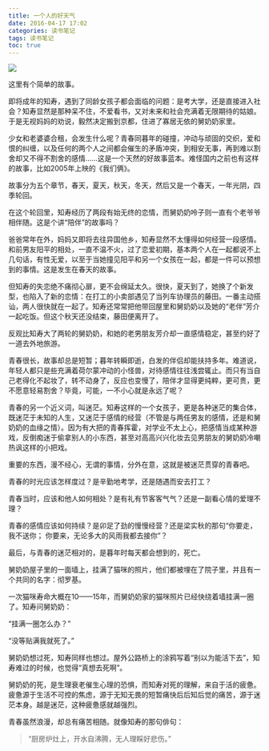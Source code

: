 ```yaml
---
title: 一个人的好天气
date: 2016-04-17 17:02
categories: 读书笔记
tags: 读书笔记
toc: true
---
```

![](http://upload-images.jianshu.io/upload_images/29336-cbfcf09111f23aa9.png?imageMogr2/auto-orient/strip%7CimageView2/2/w/1240)

这里有个简单的故事。

即将成年的知寿，遇到了同龄女孩子都会面临的问题：是考大学，还是直接进入社会？知寿显然是那种呆不住，不爱看书，又对未来和社会充满着无限期待的姑娘。于是无视妈妈的劝说，毅然决定搬到京都，住进了寡居无依的舅奶奶家里。

少女和老婆婆合租，会发生什么呢？青春同暮年的碰撞，冲动与顽固的交织，爱和恨的纠缠，以及任何的两个人之间都会催生的矛盾冲突，到相安无事，再到难以割舍却又不得不割舍的感情……这是一个天然的好故事蓝本。难怪国内之前也有这样的故事，比如2005年上映的《我们俩》。

故事分为五个章节，春天，夏天，秋天，冬天，然后又是一个春天，一年光阴，四季轮回。

在这个轮回里，知寿经历了两段有始无终的恋情，而舅奶奶呤子则一直有个老爷爷相伴随。这是个讲“陪伴”的故事吗？

爸爸常年在外，妈妈又即将去往异国他乡，知寿显然不太懂得如何经营一段感情。和前男友阳平的相处，一直不温不火，过了恋爱初期，基本两个人在一起都说不上几句话，有性无爱，以至于当她撞见阳平和另一个女孩在一起，都是一件可以预想到的事情。这是发生在春天的故事。

但知寿的失恋绝不痛彻心扉，更不会绵延太久。很快，夏天到了，她换了个新发型，也陷入了新的恋情：在打工的小卖部遇见了当列车协理员的藤田。一番主动搭讪，两人很快就在一起了。知寿还常常把他带回屋里和舅奶奶以及她的“老伴”芳介一起吃饭。但这个秋天还没结束，藤田便离开了。

反观比知寿大了两轮的舅奶奶，和她的老男朋友芳介却一直感情稳定，甚至约好了一道去外地旅游。

青春很长，故事却总是短暂；暮年转瞬即逝，白发的伴侣却能扶持多年。难道说，年轻人都只是些充满着荷尔蒙冲动的小怪兽，对待感情往往浅尝辄止。而只有当自己老得化不起妆了，转不动身了，反应也变慢了，陪伴才显得更纯粹，更可贵，更不愿意轻易割舍？毕竟，可能，一不小心就是永远了呢？

青春的另一个近义词，叫迷茫。知寿这样的一个女孩子，更是各种迷茫的集合体，既迷茫于未知的人生，又迷茫于感情的经营（不管是与两任男友的感情，还是和舅奶奶的血缘之情）。因为有大把的青春挥霍，对学业不太上心，把感情当成某种游戏，反倒痴迷于偷拿别人的小东西，甚至对高高兴兴化妆去见男朋友的舅奶奶冷嘲热讽这样的小把戏。

重要的东西，漫不经心，无谓的事情，分外在意，这就是被迷茫贯穿的青春吧。

青春的时光应该怎样度过？是辛勤地考学，还是随遇而安去打工？

青春当时，应该和他人如何相处？是有礼有节客客气气？还是一副看心情的爱理不理？

青春的感情应该如何持续？是卯足了劲的慢慢经营？还是梁实秋的那句“你要走，我不送你； 你要来，无论多大的风雨我都去接你”？

最后，与青春的迷茫相对的，是暮年时每天都会想到的，死亡。

舅奶奶屋子里的一面墙上，挂满了猫咪的照片，他们都被埋在了院子里，并且有一个共同的名字：彻罗基。

一次猫咪寿命大概在10——15年，而舅奶奶家的猫咪照片已经快绕着墙挂满一圈了。知寿问舅奶奶：

“挂满一圈怎么办？”

“没等贴满我就死了。”

舅奶奶想过死，知寿同样也想过。屋外公路桥上的涂鸦写着“别以为能活下去”，知寿难过的时候，也觉得“真想去死啊”。

舅奶奶的死，是生理衰老催生心理的恐惧，而知寿对死的理解，来自于活的疲惫。疲惫源于生活不可控的焦虑，源于无知无畏的短暂痛快后后知后觉的痛苦，源于迷茫本身。越是迷茫，这种疲惫感就越强烈。

青春虽然浪漫，却总有痛苦相随。就像知寿的那句俳句：

>“厨房炉灶上，开水自沸腾，无人理睬好悲伤。”
